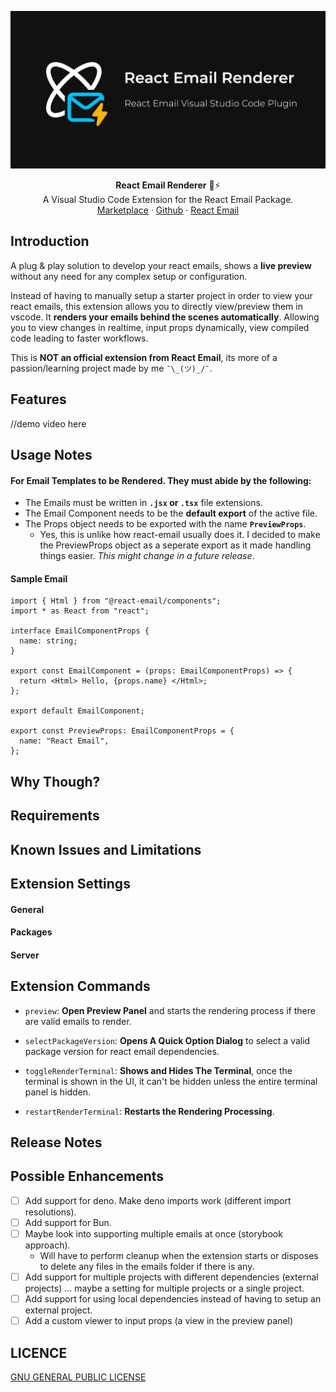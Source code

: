 ![React Email Renderer Cover](./assets/repo-cover.png)

<div align="center"><strong>React Email Renderer</strong>  📧⚡</div>
<div align="center">A Visual Studio Code Extension for the React Email Package.</div>
<div align="center">
  <a href="https://react.email">Marketplace</a> 
  <span> · </span>
  <a href="https://github.com/Abdo-reda/react-email-vscode-extension">Github</a> 
  <span> · </span>
  <a href="https://react.email">React Email</a>
</div>

## Introduction

A plug & play solution to develop your react emails, shows a **live preview** without any need for any complex setup or configuration.

Instead of having to manually setup a starter project in order to view your react emails, this extension allows you to directly view/preview them in vscode. It **renders your emails behind the scenes automatically**. Allowing you to view changes in realtime, input props dynamically, view compiled code leading to faster workflows.

This is **NOT an official extension from React Email**, its more of a passion/learning project made by me `¯\_(ツ)_/¯`.

## Features

//demo video here

## Usage Notes

#### For Email Templates to be Rendered. They must abide by the following:

- The Emails must be written in **`.jsx` or `.tsx`** file extensions.
- The Email Component needs to be the **default export** of the active file.
- The Props object needs to be exported with the name **`PreviewProps`**.
  - Yes, this is unlike how react-email usually does it. I decided to make the PreviewProps object as a seperate export as it made handling things easier. _This might change in a future release_.

#### Sample Email

```tsx
import { Html } from "@react-email/components";
import * as React from "react";

interface EmailComponentProps {
  name: string;
}

export const EmailComponent = (props: EmailComponentProps) => {
  return <Html> Hello, {props.name} </Html>;
};

export default EmailComponent;

export const PreviewProps: EmailComponentProps = {
  name: "React Email",
};
```

## Why Though?

## Requirements

## Known Issues and Limitations

## Extension Settings

#### General

#### Packages

#### Server

## Extension Commands

* `preview`: **Open Preview Panel** and starts the rendering process if there are valid emails to render.

* `selectPackageVersion`: **Opens A Quick Option Dialog** to select a valid package version for react email dependencies. 

* `toggleRenderTerminal`: **Shows and Hides The Terminal**, once the terminal is shown in the UI, it can't be hidden unless the entire terminal panel is hidden.

* `restartRenderTerminal`: **Restarts the Rendering Processing**.

## Release Notes

## Possible Enhancements

- [ ] Add support for deno. Make deno imports work (different import resolutions).
- [ ] Add support for Bun.
- [ ] Maybe look into supporting multiple emails at once (storybook approach).
  - Will have to perform cleanup when the extension starts or disposes to delete any files in the emails folder if there is any.
- [ ] Add support for multiple projects with different dependencies (external projects) ... maybe a setting for multiple projects or a single project.
- [ ] Add support for using local dependencies instead of having to setup an external project.
- [ ] Add a custom viewer to input props (a view in the preview panel)

## LICENCE

[GNU GENERAL PUBLIC LICENSE](LICENSE)
